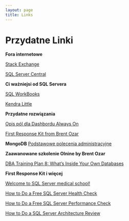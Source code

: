 ```yaml
---
layout: page
title: Links
---
```

# [](#header-1)Przydatne Linki

**Fora internetowe**


[Stack Exchange](https://dba.stackexchange.com/)

[SQL Server Central](https://www.sqlservercentral.com/)


**Ci ważniejsi od SQL Servera**

[SQL WorkBooks](https://sqlworkbooks.com)

[Kendra Little](https://littlekendra.com/)


**Przydatne rozwiązania**

[Opis pól dla Dashbordu Always On](https://docs.microsoft.com/en-us/sql/database-engine/availability-groups/windows/use-the-always-on-dashboard-sql-server-management-studio?view=sql-server-2017)

[First Response Kit from Brent Ozar](https://github.com/BrentOzarULTD/SQL-Server-First-Responder-Kit/tree/master)


**MongoDB**
[Podstawowe polecenia administracyjne](_pages/mongodb)

**Zaawanowane szkolenie Olnine by Brent Ozar**

[DBA Training Plan 8: What’s Inside Your Own Databases](https://www.brentozar.com/archive/2019/08/dba-training-plan-8-whats-inside-your-own-databases/)


**First Response Kit i więcej**

[Welcome to SQL Server medical school!](https://www.brentozar.com/thanks/welcome-sql-server-medical-school/)

[How to Do a Free SQL Server Health Check](https://www.brentozar.com/archive/2017/10/free-sql-server-health-check/)

[How to Do a Free SQL Server Performance Check](https://www.brentozar.com/archive/2017/10/free-sql-server-performance-check/)

[How to Do a SQL Server Architecture Review](https://www.brentozar.com/archive/2017/10/sql-server-architecture-review/)

